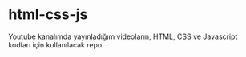 # html-css-js
Youtube kanalımda yayınladığım videoların, HTML, CSS ve Javascript kodları için kullanılacak repo.

